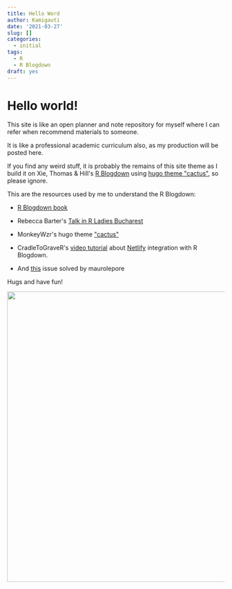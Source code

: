 ```yaml
---
title: Hello Word
author: Kamigauti
date: '2021-03-27'
slug: []
categories:
  - initial
tags:
  - R
  - R Blogdown
draft: yes
---
```


# Hello world!

This site is like an open planner and note repository for myself where I can refer when recommend materials to someone.

It is like a professional academic curriculum also, as my production will be posted here.

If you find any weird stuff, it is probably the remains of this site theme as I build it on Xie, Thomas & Hill's [R Blogdown](https://bookdown.org/yihui/blogdown/) using [hugo theme "cactus"](https://github.com/monkeyWzr/hugo-theme-cactus), so please ignore.

This are the resources used by me to understand the R Blogdown:

-   [R Blogdown book](https://bookdown.org/yihui/blogdown/)

-   Rebecca Barter's [Talk in R Ladies Bucharest](https://www.youtube.com/watch?v=f6kyYjCVAs0&t=3322s)

-   MonkeyWzr's hugo theme ["cactus"](https://github.com/monkeyWzr/hugo-theme-cactus)

-   CradleToGraveR's [video tutorial](https://www.youtube.com/watch?v=fq_AYx874gs&t=819s) about [Netlify](https://www.netlify.com) integration with R Blogdown.

-   And [this](https://github.com/rstudio/blogdown/issues/114) issue solved by maurolepore

Hugs and have fun!

<img src="{{< blogdown/postref >}}index_files/figure-html/unnamed-chunk-1-1.png" width="672" />
